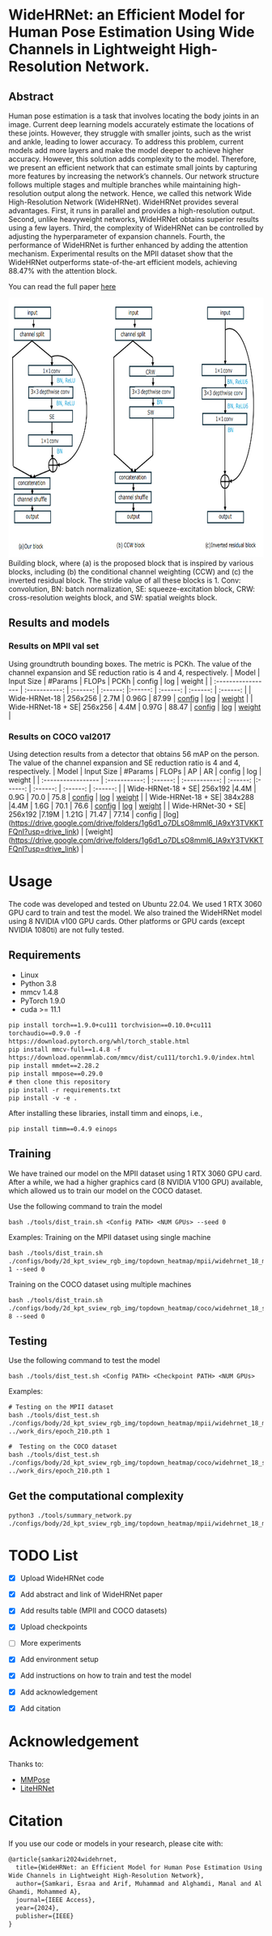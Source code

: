 # WideHRNet: an Efficient Model for Human Pose Estimation Using Wide Channels in Lightweight High-Resolution Network.

## Abstract 
Human pose estimation is a task that involves locating the body joints in an image. Current deep learning models accurately estimate the locations of these joints. However, they struggle with smaller joints, such as the wrist and ankle, leading to lower accuracy. To address this problem, current models add more layers and make the model deeper to achieve higher accuracy. However, this solution adds complexity to the model. Therefore, we present an efficient network that can estimate small joints by capturing more features by increasing the network’s channels. Our network structure follows multiple stages and multiple branches while maintaining high-resolution output along the network. Hence, we called this network Wide High-Resolution Network (WideHRNet). WideHRNet provides several advantages. First, it runs in parallel and provides a high-resolution output. Second, unlike heavyweight networks, WideHRNet obtains superior results using a few layers. Third, the complexity of WideHRNet can be controlled by adjusting the hyperparameter of expansion channels. Fourth, the performance of WideHRNet is further enhanced by adding the attention mechanism. Experimental results on the MPII dataset show that the WideHRNet outperforms state-of-the-art efficient models, achieving 88.47% with the attention block.

You can read the full paper [here](https://ieeexplore.ieee.org/abstract/document/10707605)

<img width="960" height="512" src="/resources/WideHRNet.jpg"/>
Building block, where (a) is the proposed block that is inspired by various blocks, including (b) the conditional channel weighting (CCW) and (c) the inverted residual block. The stride value of all these blocks is 1. Conv: convolution, BN: batch normalization, SE: squeeze-excitation block, CRW: cross-resolution weights block, and SW: spatial weights block.

## Results and models
### Results on MPII val set
Using groundtruth bounding boxes. The metric is PCKh.  The value of the channel expansion and SE reduction ratio is 4 and 4, respectively.
| Model  | Input Size | #Params | FLOPs | PCKh | config | log | weight |
| :----------------- | :-----------: | :------: | :------: |:------: | :------: |  :------: |  :------: |
| Wide-HRNet-18 | 256x256 | 2.7M | 0.96G | 87.99 | [config](WideHRNet/configs/body/2d_kpt_sview_rgb_img/topdown_heatmap/mpii/widehrnet_18_mpii_256x256.py) |  [log](https://drive.google.com/drive/folders/1dCMll1oy_dD3jTJnAUD4ll_50mCpnJcK?usp=sharing) |  [weight](https://drive.google.com/drive/folders/1dCMll1oy_dD3jTJnAUD4ll_50mCpnJcK?usp=sharing) |
| Wide-HRNet-18 + SE| 256x256 | 4.4M | 0.97G | 88.47 | [config](WideHRNet/configs/body/2d_kpt_sview_rgb_img/topdown_heatmap/mpii/widehrnet_18_se_mpii_256x256.py)  |  [log](https://drive.google.com/drive/folders/1Gj4YTWLM4QpfUtUP9CouG13nTmPppeKb?usp=sharing) |  [weight](https://drive.google.com/drive/folders/1Gj4YTWLM4QpfUtUP9CouG13nTmPppeKb?usp=sharing) |


### Results on COCO val2017
Using detection results from a detector that obtains 56 mAP on the person. The value of the channel expansion and SE reduction ratio is 4 and 4, respectively.
| Model  | Input Size | #Params | FLOPs | AP | AR | config | log | weight |
| :----------------- | :-----------:  | :------: | :-----------: | :------: |:------: | :------: |  :------: |  :------: |
| Wide-HRNet-18 + SE| 256x192 |4.4M | 0.9G | 70.0 | 75.8 | [config](WideHRNet/configs/body/2d_kpt_sview_rgb_img/topdown_heatmap/coco/widehrnet_18_se_coco_256x192.py) |  [log](https://drive.google.com/drive/folders/1SB0x19DvXZSRZ2ptiRx90YSUrwbNPR34?usp=sharing) |  [weight](https://drive.google.com/drive/folders/1SB0x19DvXZSRZ2ptiRx90YSUrwbNPR34?usp=sharing) |
| Wide-HRNet-18 + SE| 384x288 |4.4M | 1.6G | 70.1 | 76.6 | [config](WideHRNet/configs/body/2d_kpt_sview_rgb_img/topdown_heatmap/coco/widehrnet_18_se_coco_384x288.py) |  [log](https://drive.google.com/drive/folders/1vaNb52yJlQ4O2uxUlzZLmwMXxTZfDcx2?usp=sharing) |  [weight](https://drive.google.com/drive/folders/1vaNb52yJlQ4O2uxUlzZLmwMXxTZfDcx2?usp=sharing) |
| Wide-HRNet-30 + SE| 256x192 |7.19M | 	1.21G | 71.47 | 77.14 | config |  [log] (https://drive.google.com/drive/folders/1g6d1_o7DLsO8mml6_lA9xY3TVKKTFQnI?usp=drive_link) |  [weight] (https://drive.google.com/drive/folders/1g6d1_o7DLsO8mml6_lA9xY3TVKKTFQnI?usp=drive_link) |





# Usage 
The code was developed and tested on Ubuntu 22.04. We used 1 RTX 3060 GPU card to train and test the model. We also trained the WideHRNet model using 8 NVIDIA v100 GPU cards. Other platforms or GPU cards (except NVIDIA 1080ti) are not fully tested.

## Requirements
- Linux
- Python 3.8 
- mmcv 1.4.8
- PyTorch 1.9.0
- cuda >= 11.1 

```shell
pip install torch==1.9.0+cu111 torchvision==0.10.0+cu111 torchaudio==0.9.0 -f https://download.pytorch.org/whl/torch_stable.html
pip install mmcv-full==1.4.8 -f https://download.openmmlab.com/mmcv/dist/cu111/torch1.9.0/index.html
pip install mmdet==2.28.2
pip install mmpose==0.29.0
# then clone this repository
pip install -r requirements.txt
pip install -v -e .
```

After installing these libraries, install timm and einops, i.e.,
```shell
pip install timm==0.4.9 einops
```

## Training 
We have trained our model on the MPII dataset using 1 RTX 3060 GPU card. After a while, we had a higher graphics card (8 NVIDIA V100 GPU) available, which allowed us to train our model on the COCO dataset.

Use the following command to train the model
```shell
bash ./tools/dist_train.sh <Config PATH> <NUM GPUs> --seed 0
```
Examples:
Training on the MPII dataset using single machine
```shell
bash ./tools/dist_train.sh ./configs/body/2d_kpt_sview_rgb_img/topdown_heatmap/mpii/widehrnet_18_mpii_256x256.py 1 --seed 0
```

Training on the COCO dataset using multiple machines
```shell
bash ./tools/dist_train.sh ./configs/body/2d_kpt_sview_rgb_img/topdown_heatmap/coco/widehrnet_18_se_coco_256x192.py 8 --seed 0 
```

## Testing
Use the following command to test the model
```shell
bash ./tools/dist_test.sh <Config PATH> <Checkpoint PATH> <NUM GPUs>
```
Examples:
```shell
# Testing on the MPII dataset
bash ./tools/dist_test.sh ./configs/body/2d_kpt_sview_rgb_img/topdown_heatmap/mpii/widehrnet_18_mpii_256x256.py  ../work_dirs/epoch_210.pth 1
```

```shell
#  Testing on the COCO dataset
bash ./tools/dist_test.sh ./configs/body/2d_kpt_sview_rgb_img/topdown_heatmap/coco/widehrnet_18_se_coco_256x192.py  ../work_dirs/epoch_210.pth 1
```

## Get the computational complexity
```shell
python3 ./tools/summary_network.py ./configs/body/2d_kpt_sview_rgb_img/topdown_heatmap/mpii/widehrnet_18_mpii_256x256.py 
```


# TODO List
- [x] Upload WideHRNet code
- [x] Add abstract and link of WideHRNet paper
- [x] Add results table (MPII and COCO datasets)
- [x] Upload checkpoints
- [ ] More experiments
- [x] Add environment setup 
- [x] Add instructions on how to train and test the model
- [x] Add acknowledgement
- [x] Add citation 


# Acknowledgement
Thanks to:
- [MMPose](https://github.com/open-mmlab/mmpose)
- [LiteHRNet](https://github.com/HRNet/Lite-HRNet)

# Citation
If you use our code or models in your research, please cite with:
```
@article{samkari2024widehrnet,
  title={WideHRNet: an Efficient Model for Human Pose Estimation Using Wide Channels in Lightweight High-Resolution Network},
  author={Samkari, Esraa and Arif, Muhammad and Alghamdi, Manal and Al Ghamdi, Mohammed A},
  journal={IEEE Access},
  year={2024},
  publisher={IEEE}
}

```

